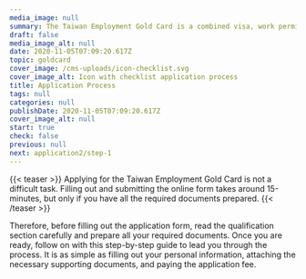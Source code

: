 ```yaml
---
media_image: null
summary: The Taiwan Employment Gold Card is a combined visa, work permit and residence permit launched in 2018 to attract professional talent in Taiwan.
draft: false
media_image_alt: null
date: 2020-11-05T07:09:20.617Z
topic: goldcard
cover_image: /cms-uploads/icon-checklist.svg
cover_image_alt: Icon with checklist application process
title: Application Process
tags: null
categories: null
publishDate: 2020-11-05T07:09:20.617Z
cover_image_alt: null
start: true
check: false
previous: null
next: application2/step-1
---
```


{{< teaser >}}
Applying for the Taiwan Employment Gold Card is not a difficult task. Filling out and submitting the online form takes around 15-minutes, but only if you have all the required documents prepared. 
{{< /teaser >}}

Therefore, before filling out the application form, read the qualification section carefully and prepare all your required documents. Once you are ready, follow on with this step-by-step guide to lead you through the process. It is as simple as filling out your personal information, attaching the necessary supporting documents, and paying the application fee.
